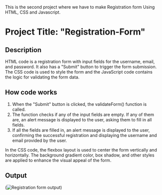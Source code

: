 This is the second project where we have to make Registration form Using HTML, CSS and Javascript.
# Project Title: "Registration-Form"
## Description
HTML code is a registration form with input fields for the username, email, and password. It also has a "Submit" button to trigger the form submission. The CSS code is used to style the form and the JavaScript code contains the logic for validating the form data.

## How code works
1) When the "Submit" button is clicked, the validateForm() function is called.
2) The function checks if any of the input fields are empty. If any of them are, an alert message is displayed to the user, asking them to fill in all fields.
3) If all the fields are filled in, an alert message is displayed to the user, confirming the successful registration and displaying the username and email provided by the user.

In the CSS code, the flexbox layout is used to center the form vertically and horizontally. The background gradient color, box shadow, and other styles are applied to enhance the visual appeal of the form.

## Output
(![Registration form output](<![](output-2.png)>))